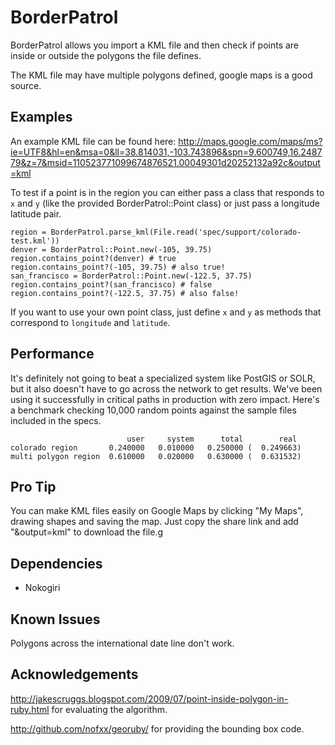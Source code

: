 # BorderPatrol

BorderPatrol allows you import a KML file and then check if points are inside or outside the polygons the file defines.

The KML file may have multiple polygons defined, google maps is a good source.

## Examples

An example KML file can be found here:
http://maps.google.com/maps/ms?ie=UTF8&hl=en&msa=0&ll=38.814031,-103.743896&spn=9.600749,16.248779&z=7&msid=110523771099674876521.00049301d20252132a92c&output=kml

To test if a point is in the region you can either pass a class that responds to `x` and `y` (like the provided BorderPatrol::Point class) or just pass a longitude latitude pair.

    region = BorderPatrol.parse_kml(File.read('spec/support/colorado-test.kml'))
    denver = BorderPatrol::Point.new(-105, 39.75)
    region.contains_point?(denver) # true
    region.contains_point?(-105, 39.75) # also true!
    san_francisco = BorderPatrol::Point.new(-122.5, 37.75)
    region.contains_point?(san_francisco) # false
    region.contains_point?(-122.5, 37.75) # also false!

If you want to use your own point class, just define `x` and `y` as methods that correspond to `longitude` and `latitude`.

## Performance
It's definitely not going to beat a specialized system like PostGIS or SOLR, but it also doesn't have to go across the network to get results.
We've been using it successfully in critical paths in production with zero impact.  Here's a benchmark checking 10,000 random points against the sample files included in the specs.

                              user     system      total        real
    colorado region       0.240000   0.010000   0.250000 (  0.249663)
    multi polygon region  0.610000   0.020000   0.630000 (  0.631532)


## Pro Tip

You can make KML files easily on Google Maps by clicking "My Maps", drawing shapes and saving the map.  Just copy the share link and add "&output=kml" to download the file.g

## Dependencies

* Nokogiri

## Known Issues

Polygons across the international date line don't work.

## Acknowledgements

http://jakescruggs.blogspot.com/2009/07/point-inside-polygon-in-ruby.html for evaluating the algorithm.

http://github.com/nofxx/georuby/ for providing the bounding box code.
